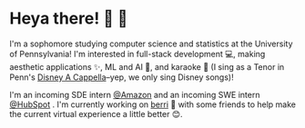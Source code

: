 # Heya there! 👋 😬

I'm a sophomore studying computer science and statistics at the University of Pennsylvania! I'm interested in full-stack development 💻, making aesthetic applications ✨, ML and AI 🧠, and karaoke 🎤 (I sing as a Tenor in Penn's [Disney A Cappella](https://disneyacappella.com/)–yep, we only sing Disney songs)!

I'm an incoming SDE intern [@Amazon](https:/amazon.com/)  and an incoming SWE intern [@HubSpot](https:/hubspot.com/) . I'm currently working on [berri](https:/berri.io/) 🍓 with some friends to help make the current virtual experience a little better 😊. 


